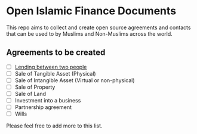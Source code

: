 # Open Islamic Finance Documents

This repo aims to collect and create open source agreements and contacts that can be used to by Muslims and Non-Muslims across the world.

## Agreements to be created

- [ ]  [Lending between two people](/docs/lending-between-two-people.md)
- [ ]  Sale of Tangible Asset (Physical)
- [ ]  Sale of Intangible Asset (Virtual or non-physical)
- [ ]  Sale of Property
- [ ]  Sale of Land
- [ ]  Investment into a business
- [ ]  Partnership agreement
- [ ]  Wills

Please feel free to add more to this list.

